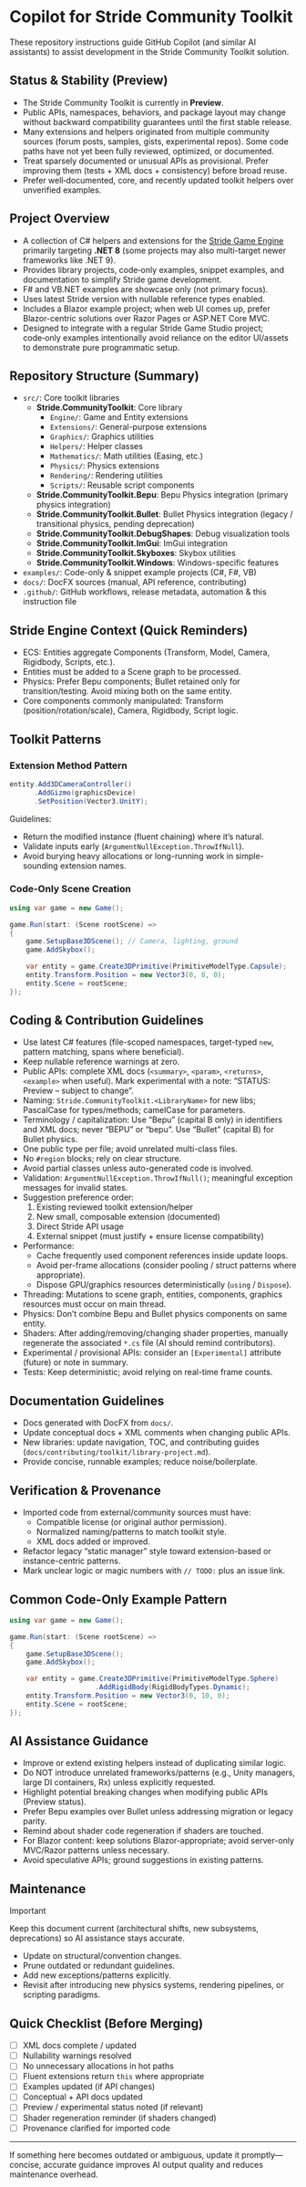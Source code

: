 # Copilot for Stride Community Toolkit

These repository instructions guide GitHub Copilot (and similar AI assistants) to assist development in the Stride Community Toolkit solution.

## Status & Stability (Preview)
- The Stride Community Toolkit is currently in **Preview**.
- Public APIs, namespaces, behaviors, and package layout may change without backward compatibility guarantees until the first stable release.
- Many extensions and helpers originated from multiple community sources (forum posts, samples, gists, experimental repos). Some code paths have not yet been fully reviewed, optimized, or documented.
- Treat sparsely documented or unusual APIs as provisional. Prefer improving them (tests + XML docs + consistency) before broad reuse.
- Prefer well‑documented, core, and recently updated toolkit helpers over unverified examples.

## Project Overview
- A collection of C# helpers and extensions for the [Stride Game Engine](https://www.stride3d.net/) primarily targeting **.NET 8** (some projects may also multi-target newer frameworks like .NET 9).
- Provides library projects, code‑only examples, snippet examples, and documentation to simplify Stride game development.
- F# and VB.NET examples are showcase only (not primary focus).
- Uses latest Stride version with nullable reference types enabled.
- Includes a Blazor example project; when web UI comes up, prefer Blazor-centric solutions over Razor Pages or ASP.NET Core MVC.
- Designed to integrate with a regular Stride Game Studio project; code‑only examples intentionally avoid reliance on the editor UI/assets to demonstrate pure programmatic setup.

## Repository Structure (Summary)
- `src/`: Core toolkit libraries
  - **Stride.CommunityToolkit**: Core library
    - `Engine/`: Game and Entity extensions
    - `Extensions/`: General-purpose extensions
    - `Graphics/`: Graphics utilities
    - `Helpers/`: Helper classes
    - `Mathematics/`: Math utilities (Easing, etc.)
    - `Physics/`: Physics extensions
    - `Rendering/`: Rendering utilities
    - `Scripts/`: Reusable script components
  - **Stride.CommunityToolkit.Bepu**: Bepu Physics integration (primary physics integration)
  - **Stride.CommunityToolkit.Bullet**: Bullet Physics integration (legacy / transitional physics, pending deprecation)  
  - **Stride.CommunityToolkit.DebugShapes**: Debug visualization tools
  - **Stride.CommunityToolkit.ImGui**: ImGui integration
  - **Stride.CommunityToolkit.Skyboxes**: Skybox utilities
  - **Stride.CommunityToolkit.Windows**: Windows-specific features
- `examples/`: Code-only & snippet example projects (C#, F#, VB)
- `docs/`: DocFX sources (manual, API reference, contributing)
- `.github/`: GitHub workflows, release metadata, automation & this instruction file

## Stride Engine Context (Quick Reminders)
- ECS: Entities aggregate Components (Transform, Model, Camera, Rigidbody, Scripts, etc.).
- Entities must be added to a Scene graph to be processed.
- Physics: Prefer Bepu components; Bullet retained only for transition/testing. Avoid mixing both on the same entity.
- Core components commonly manipulated: Transform (position/rotation/scale), Camera, Rigidbody, Script logic.

## Toolkit Patterns
### Extension Method Pattern
```csharp
entity.Add3DCameraController()
      .AddGizmo(graphicsDevice)
      .SetPosition(Vector3.UnitY);
```
Guidelines:
- Return the modified instance (fluent chaining) where it’s natural.
- Validate inputs early (`ArgumentNullException.ThrowIfNull`).
- Avoid burying heavy allocations or long-running work in simple-sounding extension names.

### Code-Only Scene Creation
```csharp
using var game = new Game();

game.Run(start: (Scene rootScene) =>
{
    game.SetupBase3DScene(); // Camera, lighting, ground
    game.AddSkybox();

    var entity = game.Create3DPrimitive(PrimitiveModelType.Capsule);
    entity.Transform.Position = new Vector3(0, 8, 0);
    entity.Scene = rootScene;
});
```

## Coding & Contribution Guidelines
- Use latest C# features (file-scoped namespaces, target-typed `new`, pattern matching, spans where beneficial).
- Keep nullable reference warnings at zero.
- Public APIs: complete XML docs (`<summary>`, `<param>`, `<returns>`, `<example>` when useful). Mark experimental with a note: “STATUS: Preview – subject to change”.
- Naming: `Stride.CommunityToolkit.<LibraryName>` for new libs; PascalCase for types/methods; camelCase for parameters.
- Terminology / capitalization: Use “Bepu” (capital B only) in identifiers and XML docs; never “BEPU” or “bepu”. Use “Bullet” (capital B) for Bullet physics.
- One public type per file; avoid unrelated multi-class files.
- No `#region` blocks; rely on clear structure.
- Avoid partial classes unless auto-generated code is involved.
- Validation: `ArgumentNullException.ThrowIfNull()`; meaningful exception messages for invalid states.
- Suggestion preference order:
  1. Existing reviewed toolkit extension/helper
  2. New small, composable extension (documented) 
  3. Direct Stride API usage
  4. External snippet (must justify + ensure license compatibility)
- Performance:
  - Cache frequently used component references inside update loops.
  - Avoid per-frame allocations (consider pooling / struct patterns where appropriate).
  - Dispose GPU/graphics resources deterministically (`using` / `Dispose`).
- Threading: Mutations to scene graph, entities, components, graphics resources must occur on main thread.
- Physics: Don’t combine Bepu and Bullet physics components on same entity.
- Shaders: After adding/removing/changing shader properties, manually regenerate the associated `*.cs` file (AI should remind contributors).
- Experimental / provisional APIs: consider an `[Experimental]` attribute (future) or note in summary.
- Tests: Keep deterministic; avoid relying on real-time frame counts.

## Documentation Guidelines
- Docs generated with DocFX from `docs/`.
- Update conceptual docs + XML comments when changing public APIs.
- New libraries: update navigation, TOC, and contributing guides (`docs/contributing/toolkit/library-project.md`).
- Provide concise, runnable examples; reduce noise/boilerplate.

## Verification & Provenance
- Imported code from external/community sources must have:
  - Compatible license (or original author permission).
  - Normalized naming/patterns to match toolkit style.
  - XML docs added or improved.
- Refactor legacy “static manager” style toward extension-based or instance-centric patterns.
- Mark unclear logic or magic numbers with `// TODO:` plus an issue link.

## Common Code-Only Example Pattern
```csharp
using var game = new Game();

game.Run(start: (Scene rootScene) =>
{
    game.SetupBase3DScene();
    game.AddSkybox();

    var entity = game.Create3DPrimitive(PrimitiveModelType.Sphere)
                     .AddRigidBody(RigidBodyTypes.Dynamic);
    entity.Transform.Position = new Vector3(0, 10, 0);
    entity.Scene = rootScene;
});
```

## AI Assistance Guidance
- Improve or extend existing helpers instead of duplicating similar logic.
- Do NOT introduce unrelated frameworks/patterns (e.g., Unity managers, large DI containers, Rx) unless explicitly requested.
- Highlight potential breaking changes when modifying public APIs (Preview status).
- Prefer Bepu examples over Bullet unless addressing migration or legacy parity.
- Remind about shader code regeneration if shaders are touched.
- For Blazor content: keep solutions Blazor-appropriate; avoid server-only MVC/Razor patterns unless necessary.
- Avoid speculative APIs; ground suggestions in existing patterns.

## Maintenance
> [!IMPORTANT]
> Keep this document current (architectural shifts, new subsystems, deprecations) so AI assistance stays accurate.

- Update on structural/convention changes.
- Prune outdated or redundant guidelines.
- Add new exceptions/patterns explicitly.
- Revisit after introducing new physics systems, rendering pipelines, or scripting paradigms.

## Quick Checklist (Before Merging)
- [ ] XML docs complete / updated
- [ ] Nullability warnings resolved
- [ ] No unnecessary allocations in hot paths
- [ ] Fluent extensions return `this` where appropriate
- [ ] Examples updated (if API changes)
- [ ] Conceptual + API docs updated
- [ ] Preview / experimental status noted (if relevant)
- [ ] Shader regeneration reminder (if shaders changed)
- [ ] Provenance clarified for imported code

---
If something here becomes outdated or ambiguous, update it promptly—concise, accurate guidance improves AI output quality and reduces maintenance overhead.